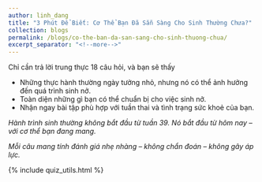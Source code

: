 ```yaml
---
author: linh_dang
title: "3 Phút Để Biết: Cơ Thể Bạn Đã Sẵn Sàng Cho Sinh Thường Chưa?"
collection: blogs
permalink: /blogs/co-the-ban-da-san-sang-cho-sinh-thuong-chua/
excerpt_separator: "<!--more-->"
---
```


<!-- markdownlint-disable MD028 -->
<!-- markdownlint-disable MD033 -->

Chỉ cần trả lời trung thực 18 câu hỏi, và bạn sẽ thấy

- Những thực hành thường ngày tưởng nhỏ, nhưng nó có thể ảnh hưởng đến quá trình sinh nở.
- Toàn diện những gì bạn có thể chuẩn bị cho việc sinh nở.
- Nhận ngay bài tập phù hợp với tuần thai và tình trạng sức khoẻ của bạn.

_Hành trình sinh thường không bắt đầu từ tuần 39. Nó bắt đầu từ hôm nay – với cơ thể bạn đang mang._

_Mỗi câu mang tính đánh giá nhẹ nhàng – không chẩn đoán – không gây áp lực._

<div class="quiz-container">
  <!-- Progress Bar -->
  <div class="progress-container">
    <div class="progress-bar">
      <div class="progress-fill" id="progressFill"></div>
    </div>
    <div class="progress-text" id="progressText"></div>
  </div>

  <!-- Dynamic Question Container -->
  <div id="questionContainer"></div>

  <!-- Results Section -->
  <div class="quiz-results" id="results" style="display: none;">
    <div id="finalScore"></div>
    <button type="button" onclick="retryQuiz()" class="retry-btn">Làm lại Quiz</button>
  </div>
</div>

{% include quiz_utils.html %}
